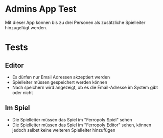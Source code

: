# Admins App Test

Mit dieser App können bis zu drei Personen als zusätzliche Spielleiter hinzugefügt werden.

# Tests

## Editor
* Es dürfen nur Email Adressen akzeptiert werden
* Spielleiter müssen gespeichert werden können
* Nach speichern wird angezeigt, ob es die Email-Adresse im System gibt oder nicht

## Im Spiel
* Die Spielleiter müssen das Spiel im "Ferropoly Spiel" sehen
* Die Spielleiter müssen das Spiel im "Ferropoly Editor" sehen, können jedoch selbst keine weiteren Spielleiter hinzufügen
